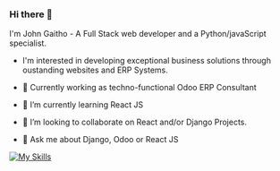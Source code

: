 ### Hi there 👋

I'm John Gaitho -  A Full Stack web developer
and a Python/javaScript specialist. 

- I'm interested in developing exceptional business solutions through oustanding websites and ERP Systems.

- 🔭 Currently working as techno-functional Odoo ERP Consultant
- 🌱 I’m currently learning React JS
- 👯 I’m looking to collaborate on React and/or Django Projects.
- 💬 Ask me about Django, Odoo or React JS

[![My Skills](https://skillicons.dev/icons?i=js,html,css,django,react,postgres,jquery,docker)](https://skillicons.dev)
